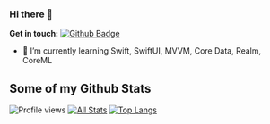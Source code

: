 ### Hi there 👋

**Get in touch:**
[![Github Badge](https://img.shields.io/badge/-Dartrisen-grey?style=flat&logo=github&logoColor=white&link=https://github.com/Dartrisen/)](https://www.github.com/Dartrisen/)

- 🌱 I’m currently learning Swift, SwiftUI, MVVM, Core Data, Realm, CoreML

<!--
**Dartrisen/Dartrisen** is a ✨ _special_ ✨ repository because its `README.md` (this file) appears on your GitHub profile.

Here are some ideas to get you started:

- 🔭 I’m currently working on ...
- 🌱 I’m currently learning ...
- 👯 I’m looking to collaborate on ...
- 🤔 I’m looking for help with ...
- 💬 Ask me about ...
- 📫 How to reach me: ...
- 😄 Pronouns: ...
- ⚡ Fun fact: ...
-->

## Some of my Github Stats
![Profile views](https://gpvc.arturio.dev/Dartrisen)
[![All Stats](https://github-readme-stats-axpwmfcg3.vercel.app/api?username=Dartrisen&show_icons=true&include_all_commits=true&count_private=true&hide=contribs)](https://github.com/Dartrisen/github-readme-stats)
[![Top Langs](https://github-readme-stats-axpwmfcg3.vercel.app/api/top-langs/?username=Dartrisen&layout=compact)](https://github.com/Dartrisen/github-readme-stats)
